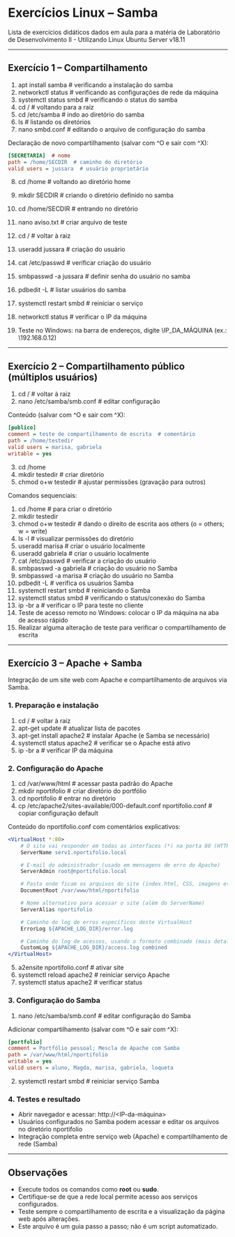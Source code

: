 # Exercícios Linux – Samba

Lista de exercícios didáticos dados em aula para a matéria de Laboratório de Desenvolvimento II - Utilizando Linux Ubuntu Server v18.11

---

## Exercício 1 – Compartilhamento

1) apt install samba  # verificando a instalação do samba  
2) networkctl status  # verificando as configurações de rede da máquina  
3) systemctl status smbd  # verificando o status do samba  
4) cd /  # voltando para a raiz  
5) cd /etc/samba  # indo ao diretório do samba  
6) ls  # listando os diretórios  
7) nano smbd.conf  # editando o arquivo de configuração do samba

Declaração de novo compartilhamento (salvar com ^O e sair com ^X):  
~~~ini
[SECRETARIA]  # nome
path = /home/SECDIR  # caminho do diretório
valid users = jussara  # usuário proprietário
~~~

8) cd /home  # voltando ao diretório home  
9) mkdir SECDIR  # criando o diretório definido no samba  
10) cd /home/SECDIR  # entrando no diretório  
11) nano aviso.txt  # criar arquivo de teste  
12) cd /  # voltar à raiz  
13) useradd jussara  # criação do usuário  
14) cat /etc/passwd  # verificar criação do usuário  
15) smbpasswd -a jussara  # definir senha do usuário no samba  
16) pdbedit -L  # listar usuários do samba  
17) systemctl restart smbd  # reiniciar o serviço  
18) networkctl status  # verificar o IP da máquina  

19) Teste no Windows: na barra de endereços, digite \\IP_DA_MÁQUINA  (ex.: \\192.168.0.12)

---

## Exercício 2 – Compartilhamento público (múltiplos usuários)

1) cd /  # voltar à raiz  
2) nano /etc/samba/smb.conf  # editar configuração

Conteúdo (salvar com ^O e sair com ^X):  
~~~ini
[publico]
comment = teste de compartilhamento de escrita  # comentário
path = /home/testedir
valid users = marisa, gabriela
writable = yes
~~~

3) cd /home  
4) mkdir testedir  # criar diretório  
5) chmod o+w testedir  # ajustar permissões (gravação para outros)

Comandos sequenciais:
1. cd /home  # para criar o diretório  
2. mkdir testedir  
3. chmod o+w testedir  # dando o direito de escrita aos others (o = others; w = write)  
4. ls -l  # visualizar permissões do diretório  
5. useradd marisa  # criar o usuário localmente
6. useradd gabriela  # criar o usuário localmente
7. cat /etc/passwd  # verificar a criação do usuário  
8. smbpasswd -a gabriela  # criação do usuário no Samba
9. smbpasswd -a marisa  # criação do usuário no Samba
10. pdbedit -L  # verifica os usuários Samba  
11. systemctl restart smbd  # reiniciando o Samba  
12. systemctl status smbd  # verificando o status/conexão do Samba  
13. ip -br a  # verificar o IP para teste no cliente
14. Teste de acesso remoto no Windows: colocar o IP da máquina na aba de acesso rápido
15. Realizar alguma alteração de teste para verificar o compartilhamento de escrita

---

## Exercício 3 – Apache + Samba

Integração de um site web com Apache e compartilhamento de arquivos via Samba.

### 1. Preparação e instalação
1) cd /  # voltar à raiz  
2) apt-get update  # atualizar lista de pacotes  
3) apt-get install apache2  # instalar Apache (e Samba se necessário)  
4) systemctl status apache2  # verificar se o Apache está ativo  
5) ip -br a  # verificar IP da máquina  

### 2. Configuração do Apache
1) cd /var/www/html  # acessar pasta padrão do Apache  
2) mkdir nportifolio  # criar diretório do portfólio  
3) cd nportifolio  # entrar no diretório  
4) cp /etc/apache2/sites-available/000-default.conf nportifolio.conf  # copiar configuração default

Conteúdo do nportifolio.conf com comentários explicativos:  
~~~apache
<VirtualHost *:80>
    # O site vai responder em todas as interfaces (*) na porta 80 (HTTP)
    ServerName serv1.nportifolio.local

    # E-mail do administrador (usado em mensagens de erro do Apache)
    ServerAdmin root@nportifolio.local

    # Pasta onde ficam os arquivos do site (index.html, CSS, imagens etc.)
    DocumentRoot /var/www/html/nportifolio

    # Nome alternativo para acessar o site (além do ServerName)
    ServerAlias nportifolio

    # Caminho do log de erros específicos deste VirtualHost
    ErrorLog ${APACHE_LOG_DIR}/error.log

    # Caminho do log de acessos, usando o formato combinado (mais detalhado)
    CustomLog ${APACHE_LOG_DIR}/access.log combined
</VirtualHost>
~~~

5) a2ensite nportifolio.conf  # ativar site  
6) systemctl reload apache2  # reiniciar serviço Apache  
7) systemctl status apache2  # verificar status  

### 3. Configuração do Samba
1) nano /etc/samba/smb.conf  # editar configuração do Samba

Adicionar compartilhamento (salvar com ^O e sair com ^X):  
~~~ini
[portfolio]
comment = Portfólio pessoal; Mescla de Apache com Samba
path = /var/www/html/nportifolio
writable = yes
valid users = aluno, Magda, marisa, gabriela, loqueta
~~~

2) systemctl restart smbd  # reiniciar serviço Samba  

### 4. Testes e resultado
- Abrir navegador e acessar: http://<IP-da-máquina>  
- Usuários configurados no Samba podem acessar e editar os arquivos no diretório nportifolio  
- Integração completa entre serviço web (Apache) e compartilhamento de rede (Samba)

---

## Observações
- Execute todos os comandos como **root** ou **sudo**.  
- Certifique-se de que a rede local permite acesso aos serviços configurados.  
- Teste sempre o compartilhamento de escrita e a visualização da página web após alterações.  
- Este arquivo é um guia passo a passo; não é um script automatizado.
